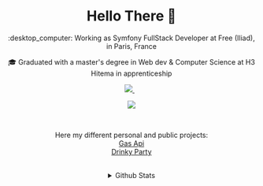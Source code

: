 <h1 align='center'>
  Hello There 👋
</h1>

<p align='center'>
:desktop_computer: Working as Symfony FullStack Developer at Free (Iliad), in Paris, France
</p>

<p align='center'>
  🎓 Graduated with a master's degree in Web dev & Computer Science at H3 Hitema in apprenticeship
</p>

<p align='center'>
  <a href="https://www.linkedin.com/in/edouard-quilliou/">
    <img src="https://img.shields.io/badge/linkedin-%230077B5.svg?&style=for-the-badge&logo=linkedin&logoColor=white" />
  </a>&nbsp;&nbsp;
</p>

<p align="center">
  <a href="https://skillicons.dev">
    <img src="https://skillicons.dev/icons?i=linux,symfony,docker,mysql,js,ts,react,py,flutter,github,git,aws,ps,androidstudio,postman,discord&perline=8" />
  </a>
</p>

<br>

<p align='center'>
  Here my different personal and public projects:
  <br>
  <a href="https://gas-api.ovh/api">Gas Api</a>
  <br>
  <a href="https://drinkty-party.ovh">Drinky Party</a>
</p>

<br>

<details align='center'>
  <summary>Github Stats</summary>
  <p>
    <a href="#"><img src="https://github-readme-stats.vercel.app/api?username=EdouardQ&show_icons=true&count_private=true" width="430" height="190"></a>
    <a href="#"><img src="https://github-readme-stats.vercel.app/api/top-langs/?username=EdouardQ&count_private=true&show_icons=true&layout=compact&langs_count=6" height="190"></a>
  </p>
</details>
